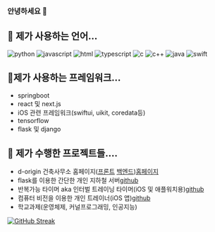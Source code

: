 ### 안녕하세요 👋

## 🌱 제가 사용하는 언어...
![python](https://img.shields.io/badge/Python-3776AB?style=for-the-badge&logo=python&logoColor=white)
![javascript](https://img.shields.io/badge/JavaScript-F7DF1E?style=for-the-badge&logo=JavaScript&logoColor=white)
![html](https://img.shields.io/badge/HTML-239120?style=for-the-badge&logo=html5&logoColor=white)
![typescript](https://img.shields.io/badge/TypeScript-007ACC?style=for-the-badge&logo=typescript&logoColor=white)
![c](https://img.shields.io/badge/C-00599C?style=for-the-badge&logo=c&logoColor=white)
![c++](https://img.shields.io/badge/C%2B%2B-00599C?style=for-the-badge&logo=c%2B%2B&logoColor=white)
![java](https://img.shields.io/badge/Java-ED8B00?style=for-the-badge&logo=openjdk&logoColor=white)
![swift](https://img.shields.io/badge/Swift-FA7343?style=for-the-badge&logo=swift&logoColor=white)

## 👯제가 사용하는 프레임워크...

- springboot
- react 및 next.js
- iOS 관련 프레임워크(swiftui, uikit, coredata등)
- tensorflow
- flask 및 django

## 🔭 제가 수행한 프로젝트들....
- d-origin 건축사무소 홈페이지([프론트](https://github.com/wnsdud1302/d-origin-client.git) [백엔드](https://github.com/wnsdud1302/d-origin-server.git))[홈페이지](https://d-origin.kr)
- flask를 이용한 간단한 개인 지하철 서버[github](https://github.com/wnsdud1302/transit-server.git)
- 반복가능 타이머 aka 인터벌 트레이닝 타이머(iOS 및 애플워치용)[github](https://github.com/wnsdud1302/HITTimer.git)
- 컴퓨터 비전을 이용한 개인 트레이너(iOS 앱)[github](https://github.com/wnsdud1302/graduateProject.git)
- 학교과제(운영체제, 커널프로그래밍, 인공지능)


[![GitHub Streak](https://streak-stats.demolab.com?user=wnsdud1302)](https://git.io/streak-stats)
<!--
**wnsdud1302/wnsdud1302** is a ✨ _special_ ✨ repository because its `README.md` (this file) appears on your GitHub profile.

Here are some ideas to get you started:

##🔭 
- 🌱 I’m currently learning ...
- 👯 I’m looking to collaborate on ...
- 🤔 I’m looking for help with ...
- 💬 Ask me about ...
- 📫 How to reach me: ...
- 😄 Pronouns: ...
- ⚡ Fun fact: ...
-->
